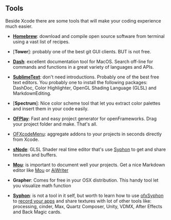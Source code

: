 ## Tools

Beside Xcode there are some tools that will make your coding experience much easier.

* [**Homebrew**](http://brew.sh/): download and compile open source software from terminal using a vast list of recipes.

* [**Tower**]: probably one of the best git GUI clients. BUT is not free.

* [**Dash**](http://kapeli.com/dash): excellent documentation tool for MacOS. Search off-line for commands and functions in a great variety of languages and APIs.

* [**SublimeText**](http://www.sublimetext.com/): don't need introductions. Probably one of the best free text editors. You probably one to install the following packages: DashDoc, Color Highlighter, OpenGL Shading Language (GLSL) and MarkdownEditing.

* [**Spectrum**]: Nice color scheme tool that let you extract color palettes and insert them in your code easily.
 
* [**OFPlay**](http://patriciogonzalezvivo.com/2012/ofplay/): Fast and easy project generator for openFrameworks. Drag your project folder and make. That's all.

* [OFXcodeMenu](https://github.com/admsyn/OFPlugin): aggregate addons to your projects in seconds directly from Xcode.

* [**sNode**](http://patriciogonzalezvivo.com/2013/snode/): GLSL Shader real time editor that's use [Syphon](http://syphon.v002.info/) to get and share textures and buffers. 

* [**Mou**](http://mouapp.com/): is important to document well your projects. Get a nice Markdown editor like [Mou](http://mouapp.com/) or [AiWriter](http://www.iawriter.com/mac/)

* **Grapher**: Comes for free in your OSX distribution. This handy tool let you visualize math function

* [**Syphon**](http://syphon.v002.info/): is not a tool in it self, but worth to learn how to use [ofxSyphon](https://github.com/astellato/ofxSyphon) to [record your apps](http://syphon.v002.info/recorder/) and share textures with lot of other tools like: processing, cinder, Max, Quartz Composer, Unity, VDMX, After Effects and Back Magic cards.


